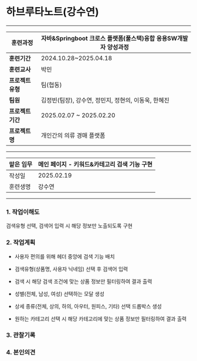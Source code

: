 # 하브루타노트(강수연)

---

| **훈련과정** | 자바&Springboot 크로스 플랫폼(풀스택)융합 응용SW개발자 양성과정 |
| --- | --- |
| **훈련기간** | 2024.10.28~2025.04.18 |
| **훈련교사** | 박민 |
| **프로젝트 유형** | 팀(협동) |
| **팀원** | 김정빈(팀장), 강수연, 정민지, 정현의, 이동욱, 한혜진 |
| **프로젝트 기간** | 2025.02.07 ~ 2025.02.20 |
| **프로젝트명** | 개인간의 의류 경매 플랫폼 |

---

| 맡은 임무 | 메인 페이지 - 키워드&카테고리 검색 기능 구현 |
| --- | --- |
| 작성일 | 2025.02.19 |
| 훈련생명 | 강수연 |

---

### 1. 작업이해도

검색유형 선택, 검색어 입력 시 해당 정보만 노출되도록 구현

### 2. 작업계획

- 사용자 편의를 위해 헤더 중앙에 검색 기능 배치
- 검색유형(상품명, 사용자 닉네임) 선택 후 검색어 입력
- 검색 시 해당 검색 조건에 맞는 상품 정보만 필터링하여 결과 출력

- 성별(전체, 남성, 여성) 선택하는 모달 생성
- 상세 종류(전체, 상의, 하의, 아우터, 원피스, 기타) 선택 드롭박스 생성
- 원하는 카테고리 선택 시 해당 카테고리에 맞는 상품 정보만 필터링하여 결과 출력

### 3. 관찰기록



### 4. 본인의견



